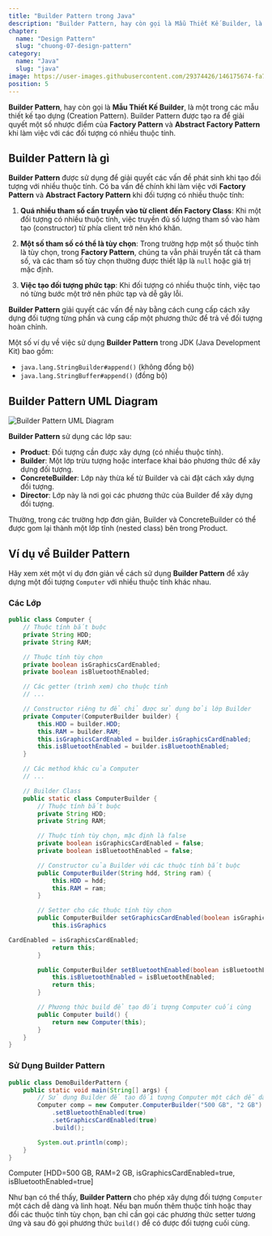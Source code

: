 ```yaml
---
title: "Builder Pattern trong Java"
description: "Builder Pattern, hay còn gọi là Mẫu Thiết Kế Builder, là một trong các mẫu thiết kế tạo dựng (Creation Pattern). Builder Pattern được tạo ra để giải quyết một số nhược điểm của Factory Pattern và Abstract Factory Pattern khi làm việc với các đối tượng có nhiều thuộc tính."
chapter:
  name: "Design Pattern"
  slug: "chuong-07-design-pattern"
category:
  name: "Java"
  slug: "java"
image: https://user-images.githubusercontent.com/29374426/146175674-fa7e09f7-4e42-485e-a2b5-8c664601b203.png
position: 5
---
```


**Builder Pattern**, hay còn gọi là **Mẫu Thiết Kế Builder**, là một trong các mẫu thiết kế tạo dựng (Creation Pattern). Builder Pattern được tạo ra để giải quyết một số nhược điểm của **Factory Pattern** và **Abstract Factory Pattern** khi làm việc với các đối tượng có nhiều thuộc tính.

## Builder Pattern là gì

**Builder Pattern** được sử dụng để giải quyết các vấn đề phát sinh khi tạo đối tượng với nhiều thuộc tính. Có ba vấn đề chính khi làm việc với **Factory Pattern** và **Abstract Factory Pattern** khi đối tượng có nhiều thuộc tính:

1. **Quá nhiều tham số cần truyền vào từ client đến Factory Class**: Khi một đối tượng có nhiều thuộc tính, việc truyền đủ số lượng tham số vào hàm tạo (constructor) từ phía client trở nên khó khăn.

2. **Một số tham số có thể là tùy chọn**: Trong trường hợp một số thuộc tính là tùy chọn, trong **Factory Pattern**, chúng ta vẫn phải truyền tất cả tham số, và các tham số tùy chọn thường được thiết lập là `null` hoặc giá trị mặc định.

3. **Việc tạo đối tượng phức tạp**: Khi đối tượng có nhiều thuộc tính, việc tạo nó từng bước một trở nên phức tạp và dễ gây lỗi.

**Builder Pattern** giải quyết các vấn đề này bằng cách cung cấp cách xây dựng đối tượng từng phần và cung cấp một phương thức để trả về đối tượng hoàn chỉnh.

Một số ví dụ về việc sử dụng **Builder Pattern** trong JDK (Java Development Kit) bao gồm:

- `java.lang.StringBuilder#append()` (không đồng bộ)
- `java.lang.StringBuffer#append()` (đồng bộ)

## Builder Pattern UML Diagram

![Builder Pattern UML Diagram](https://github.com/techmely/hoc-lap-trinh/assets/29374426/54337bb9-ab4d-4cad-98da-bda397a7f7d9)


**Builder Pattern** sử dụng các lớp sau:

- **Product**: Đối tượng cần được xây dựng (có nhiều thuộc tính).
- **Builder**: Một lớp trừu tượng hoặc interface khai báo phương thức để xây dựng đối tượng.
- **ConcreteBuilder**: Lớp này thừa kế từ Builder và cài đặt cách xây dựng đối tượng.
- **Director**: Lớp này là nơi gọi các phương thức của Builder để xây dựng đối tượng.

Thường, trong các trường hợp đơn giản, Builder và ConcreteBuilder có thể được gom lại thành một lớp tĩnh (nested class) bên trong Product.

## Ví dụ về Builder Pattern

Hãy xem xét một ví dụ đơn giản về cách sử dụng **Builder Pattern** để xây dựng một đối tượng `Computer` với nhiều thuộc tính khác nhau.

### Các Lớp

```java
public class Computer {
    // Thuộc tính bắt buộc
    private String HDD;
    private String RAM;

    // Thuộc tính tùy chọn
    private boolean isGraphicsCardEnabled;
    private boolean isBluetoothEnabled;

    // Các getter (trình xem) cho thuộc tính
    // ...

    // Constructor riêng tư để chỉ được sử dụng bởi lớp Builder
    private Computer(ComputerBuilder builder) {
        this.HDD = builder.HDD;
        this.RAM = builder.RAM;
        this.isGraphicsCardEnabled = builder.isGraphicsCardEnabled;
        this.isBluetoothEnabled = builder.isBluetoothEnabled;
    }

    // Các method khác của Computer
    // ...

    // Builder Class
    public static class ComputerBuilder {
        // Thuộc tính bắt buộc
        private String HDD;
        private String RAM;

        // Thuộc tính tùy chọn, mặc định là false
        private boolean isGraphicsCardEnabled = false;
        private boolean isBluetoothEnabled = false;

        // Constructor của Builder với các thuộc tính bắt buộc
        public ComputerBuilder(String hdd, String ram) {
            this.HDD = hdd;
            this.RAM = ram;
        }

        // Setter cho các thuộc tính tùy chọn
        public ComputerBuilder setGraphicsCardEnabled(boolean isGraphicsCardEnabled) {
            this.isGraphics

CardEnabled = isGraphicsCardEnabled;
            return this;
        }

        public ComputerBuilder setBluetoothEnabled(boolean isBluetoothEnabled) {
            this.isBluetoothEnabled = isBluetoothEnabled;
            return this;
        }

        // Phương thức build để tạo đối tượng Computer cuối cùng
        public Computer build() {
            return new Computer(this);
        }
    }
}
```

### Sử Dụng Builder Pattern

```java
public class DemoBuilderPattern {
    public static void main(String[] args) {
        // Sử dụng Builder để tạo đối tượng Computer một cách dễ dàng và linh hoạt
        Computer comp = new Computer.ComputerBuilder("500 GB", "2 GB")
            .setBluetoothEnabled(true)
            .setGraphicsCardEnabled(true)
            .build();

        System.out.println(comp);
    }
}
```

<content-result>
Computer [HDD=500 GB, RAM=2 GB, isGraphicsCardEnabled=true, isBluetoothEnabled=true]
</content-result>

Như bạn có thể thấy, **Builder Pattern** cho phép xây dựng đối tượng `Computer` một cách dễ dàng và linh hoạt. Nếu bạn muốn thêm thuộc tính hoặc thay đổi các thuộc tính tùy chọn, bạn chỉ cần gọi các phương thức setter tương ứng và sau đó gọi phương thức `build()` để có được đối tượng cuối cùng.

